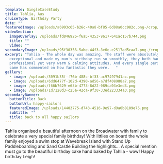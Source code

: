 ```yaml
---
template: SingleCaseStudy
title: Tahlia, Aus
cruiseType: Birthday Party
date: ""
featuredImage: /uploads/a6993c65-b26c-40a8-bf85-6d08a0cc982c.png-/crop/1012x784/68,154/-/preview/
videoSection:
  imageOverlay: /uploads/fd046926-f6a5-4353-9617-641ac157b744.png
  title: ""
  video: ""
secondaryImage: /uploads/95f30356-5abe-44f3-8e6e-e2517ad5caa7.png-/crop/4000x3822/0,667/-/preview/
excerpt: "Tahlia - The whole day was amazing. The staff were absolutely
  exceptional and made my mum's birthday run so smoothly, they both had
  professional yet very warm & calming attitudes. And every single person who
  came has commented on how fantastic they were.   "
gallery:
  - image: /uploads/3091b35f-f76b-488c-bf33-ac97497941ac.png
  - image: /uploads/6dd6477f-102d-4390-ad56-a7df408988a7.png
  - image: /uploads/f66b7629-e63b-4773-8d22-089ca93e3ed3.png
  - image: /uploads/1d7120d3-c25a-42ca-9f30-33ed223334a3.png
secondaryBanner:
  buttonTitle: Back
  buttonUrl: happy-sailors
  featuredImage: /uploads/14403775-d743-4516-9e97-d9a0b8109e75.png
  subtitle: ""
  title: back to all happy sailors
---
```

Tahlia organised a beautiful afternoon on the Broadwater with family to celebrate a very special family birthday!   With littlies on board the whole family enjoyed a swim stop at Wavebreak Island with Stand Up Paddleboarding and Sand Castle Building the highlights...   A special mention must go to the beautiful birthday cake hand baked by Tahlia - wow!   Happy birthday Leigh!
